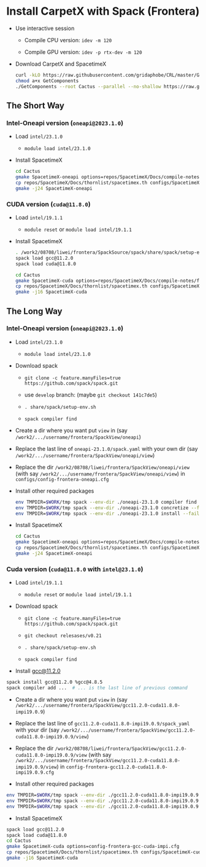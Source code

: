 # Install CarpetX with Spack (Frontera)

* Use interactive session

    - Compile CPU version: `idev -m 120`

    - Compile GPU version: `idev -p rtx-dev -m 120`

* Download CarpetX and SpacetimeX

    ```bash
    curl -kLO https://raw.githubusercontent.com/gridaphobe/CRL/master/GetComponents
    chmod a+x GetComponents
    ./GetComponents --root Cactus --parallel --no-shallow https://raw.githubusercontent.com/lwJi/SpacetimeX/main/Docs/thornlist/spacetimex.th
    ```


## The Short Way

### Intel-Oneapi version (`oneapi@2023.1.0`)

* Load `intel/23.1.0`

    - `module load intel/23.1.0`

* Install SpacetimeX

    ```bash
    cd Cactus
    gmake SpacetimeX-oneapi options=repos/SpacetimeX/Docs/compile-notes/frontera/configs/config-frontera-oneapi.cfg
    cp repos/SpacetimeX/Docs/thornlist/spacetimex.th configs/SpacetimeX-oneapi/ThornList
    gmake -j24 SpacetimeX-oneapi
    ```

### CUDA version (`cuda@11.8.0`)

* Load `intel/19.1.1`

    - `module reset` or `module load intel/19.1.1`

* Install SpacetimeX

    ```bash
    . /work2/08708/liwei/frontera/SpackSource/spack/share/spack/setup-env.sh
    spack load gcc@11.2.0
    spack load cuda@11.8.0

    cd Cactus
    gmake SpacetimeX-cuda options=repos/SpacetimeX/Docs/compile-notes/frontera/configs/config-frontera-gcc-cuda-impi.cfg
    cp repos/SpacetimeX/Docs/thornlist/spacetimex.th configs/SpacetimeX-cuda/ThornList
    gmake -j16 SpacetimeX-cuda
    ```


## The Long Way

### Intel-Oneapi version (`oneapi@2023.1.0`)

* Load `intel/23.1.0`

    - `module load intel/23.1.0`

* Download spack

    - `git clone -c feature.manyFiles=true https://github.com/spack/spack.git`

    - use `develop` branch: (maybe `git checkout 141c7de5`)

    - `. share/spack/setup-env.sh`
    
    - `spack compiler find`

* Create a dir where you want put `view` in (say `/work2/.../username/frontera/SpackView/oneapi`)

* Replace the last line of `oneapi-23.1.0/spack.yaml` with your own dir (say `/work2/.../username/frontera/SpackView/oneapi/view`)

* Replace the dir `/work2/08708/liwei/frontera/SpackView/oneapi/view` (with say `/work2/.../username/frontera/SpackView/oneapi/view`) in `configs/config-frontera-oneapi.cfg`

* Install other required packages

    ```bash
    env TMPDIR=$WORK/tmp spack --env-dir ./oneapi-23.1.0 compiler find
    env TMPDIR=$WORK/tmp spack --env-dir ./oneapi-23.1.0 concretize --force
    env TMPDIR=$WORK/tmp spack --env-dir ./oneapi-23.1.0 install --fail-fast
    ```

* Install SpacetimeX

    ```bash
    cd Cactus
    gmake SpacetimeX-oneapi options=repos/SpacetimeX/Docs/compile-notes/frontera/configs/config-frontera-oneapi.cfg
    cp repos/SpacetimeX/Docs/thornlist/spacetimex.th configs/SpacetimeX-oneapi/ThornList
    gmake -j24 SpacetimeX-oneapi
    ```


### Cuda version (`cuda@11.8.0` with `intel@23.1.0`)

* Load `intel/19.1.1`

    - `module reset` or `module load intel/19.1.1`

* Download spack

    - `git clone -c feature.manyFiles=true https://github.com/spack/spack.git`

    - `git checkout relesases/v0.21`

    - `. share/spack/setup-env.sh`

    - `spack compiler find`

* Install gcc@11.2.0

```bash
spack install gcc@11.2.0 %gcc@4.8.5
spack compiler add ...  # ... is the last line of previous command
```

* Create a dir where you want put `view` in (say `/work2/.../username/frontera/SpackView/gcc11.2.0-cuda11.8.0-impi19.0.9`)

* Replace the last line of `gcc11.2.0-cuda11.8.0-impi19.0.9/spack_yaml` with your dir (say `/work2/.../username/frontera/SpackView/gcc11.2.0-cuda11.8.0-impi19.0.9/view`)

* Replace the dir `/work2/08708/liwei/frontera/SpackView/gcc11.2.0-cuda11.8.0-impi19.0.9/view` (with say `/work2/.../username/frontera/SpackView/gcc11.2.0-cuda11.8.0-impi19.0.9/view`)
in `config-frontera-gcc11.2.0-cuda11.8.0-impi19.0.9.cfg`

* Install other required packages

```bash
env TMPDIR=$WORK/tmp spack --env-dir ./gcc11.2.0-cuda11.8.0-impi19.0.9 compiler find view-cuda-compilers
env TMPDIR=$WORK/tmp spack --env-dir ./gcc11.2.0-cuda11.8.0-impi19.0.9 concretize --force
env TMPDIR=$WORK/tmp spack --env-dir ./gcc11.2.0-cuda11.8.0-impi19.0.9 install --fail-fast
```

* Install SpacetimeX

```bash
spack load gcc@11.2.0
spack load cuda@11.8.0
cd Cactus
gmake SpacetimeX-cuda options=config-frontera-gcc-cuda-impi.cfg
cp repos/SpacetimeX/Docs/thornlist/spacetimex.th configs/SpacetimeX-cuda/ThornList
gmake -j16 SpacetimeX-cuda
```
